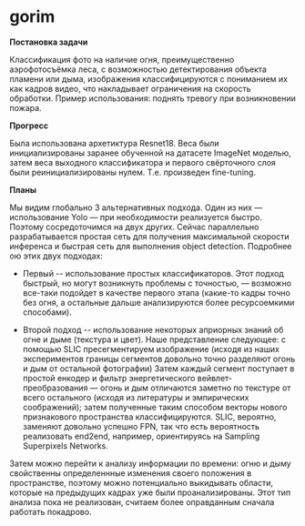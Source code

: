 # gorim
__Постановка задачи__

Классификация фото на наличие огня, преимущественно аэрофотосъёмка леса, с возможностью детектирования объекта пламени или дыма, изображения классифицируются с пониманием их как кадров видео, что накладывает ограничения на скорость обработки. Пример использования: поднять тревогу при возникновении пожара.

__Прогресс__

Была использована архетиктура Resnet18. Веса были инициализированы заранее обученной на датасете ImageNet моделью, затем веса выходного классификатора и первого свёрточного слоя были реинициализированы нулем. Т.е. произведен fine-tuning. 

__Планы__ 

Мы видим глобально 3 альтернативных подхода. Один из них — использование Yolo — при необходимости реализуется быстро. Поэтому сосредоточимся на двух других. Сейчас параллельно разрабатывается простая сеть для получения максимальной скорости инференса и быстрая сеть для выполнения object detection. Подробнее ою этих двух подходах:

- Первый -- использование простых классификаторов. Этот подход быстрый, но могут возникнуть проблемы с точностью, — возможно все-таки подойдет в качестве первого этапа (какие-то кадры точно без огня, а остальные дальше анализируются более ресурсоемкими способами). 

- Второй подход -- использование некоторых априорных знаний об огне и дыме (текстура и цвет). Наше представление следующее: с помощью SLIC пресегментируем изображение (исходя из наших экспериментов границы сегментов довольно точно разделяют огонь и дым от остальной фотографии) Затем каждый сегмент поступает в простой енкодер и фильтр энергетического вейвлет-преобразования — огонь и дым отличаются заметно по текстуре от всего остального (исходя из литературы и эмпирических соображений); затем полученные таким способом векторы нового признакового пространства классифицируются. SLIC, вероятно, заменяют довольно успешно FPN, так что есть вероятность реализовать end2end, например, ориентируясь на Sampling Superpixels Networks.

Затем можно перейти к анализу информации по времени: огню и дыму свойственны определеннные изменения своего положения в пространстве, поэтому можно потенциально выкидывать области, которые на предыдущих кадрах уже были проанализированы. Этот тип анализа пока не реализован, считаем более оправданным сначала работать покадрово. 


